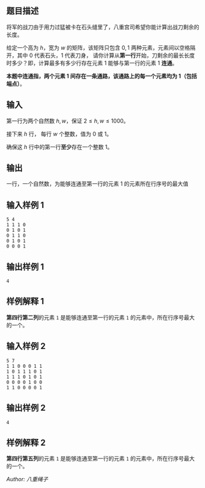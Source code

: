## 题目描述

将军的战刀由于用力过猛被卡在石头缝里了，八重宫司希望你能计算出战刀剩余的长度。

给定一个高为 $h$，宽为 $w$ 的矩阵，该矩阵只包含 $0,1$ 两种元素，元素间以空格隔开，其中 $0$ 代表石头，$1$ 代表刀身， 请你计算从**第一行**开始，刀剩余的最长长度时多少？即，计算最多有多少行存在元素 $1$ 能够与第一行的元素  $1$ **连通**。

**本题中连通指，两个元素 $1$ 间存在一条通路，该通路上的每一个元素均为 $1$（包括端点）**。

## 输入

第一行为两个自然数 $h, w$，保证 $2 \le h, w  \le 1000$。

接下来 $h$ 行， 每行 $w$ 个整数，值为 $0$ 或 $1$。

确保这 $h$ 行中的第一行**至少**存在一个整数 $1$。

## 输出

一行，一个自然数，为能够连通至第一行的元素 $1$ 的元素所在行序号的最大值

## 输入样例 1

    5 4
    1 1 1 0
    0 1 0 1
    0 1 1 0
    0 1 0 1
    0 0 0 1

## 输出样例 1

    4

## 样例解释 1

 **第四行第二列**的元素 `1` 是能够连通至第一行的元素 `1` 的元素中，所在行序号最大的一个。

## 输入样例 2

    5 7
    1 1 0 0 0 1 1
    1 0 1 1 1 0 1
    1 1 1 0 1 0 1
    0 0 0 0 1 0 0
    1 1 0 0 0 0 1

## 输出样例 2

    4

## 样例解释 2

 **第四行第五列**的元素 `1` 是能够连通至第一行的元素 `1` 的元素中，所在行序号最大的一个。

*Author: 八重绳子*
